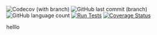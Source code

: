 ![Codecov (with branch)](https://img.shields.io/codecov/c/github/maanoeln/pokemon/main)
![GitHub last commit (branch)](https://img.shields.io/github/last-commit/maanoeln/pokemon/main)
![GitHub language count](https://img.shields.io/github/languages/count/maanoeln/pokemon)
[![Run Tests](https://github.com/maanoeln/pokemon/actions/workflows/main.yml/badge.svg)](https://github.com/maanoeln/pokemon/actions/workflows/main.yml)
[![Coverage Status](https://coveralls.io/repos/github/maanoeln/pokemon/badge.svg?branch=main)](https://coveralls.io/github/maanoeln/pokemon?branch=main)

helllo



